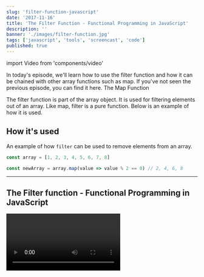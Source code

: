 ```yaml
---
slug: 'filter-function-javascript'
date: '2017-11-16'
title: 'The Filter Function - Functional Programming in JavaScript'
description: ''
banner: './images/filter-function.jpg'
tags: ['javascript', 'tools', 'screencast', 'code']
published: true
---
```


import Video from 'components/video'

In today's episode, we'll learn how to use the filter function and how it can be chained with other array functions such as map. If you've not seen the previous episode, you can find it here. The Map Function

The filter function is part of the array object. It is used for filtering elements out of an array. Like map, filter is a pure function. Below is an example of how it is used.

## How it's used

An example of how `filter` can be used to remove elements from an array.

```javascript
const array = [1, 2, 3, 4, 5, 6, 7, 8]

const newArray = array.map(value => value % 2 == 0) // 2, 4, 6, 8
```

---

## The Filter function - Functional Programming in JavaScript

<Video url="https://www.youtube.com/watch?v=65Wifnpdg_U" />

---

## Video Transcript

Hello and welcome to the second episode in this series of functional programming in JavaScript. Today we're going to take a look at the filter function.

Just like the map function we looked at in the last episode, the filter function is part of the array object and it's used for filtering elements out of an array. Now let's take a look at some code.

In this example, we're going to be using the same data we did in the previous example. We have an array of users I'm going to use filter to remove any user that's under the age of 23. Before we look at filter though let's look at how we can achieve this using a for-loop.

We start by creating an array to hold the older users in. We then use a for-loop to loop over each item in the original users array and if the user's age is greater than 22, we push that user into this new array. There's nothing very exciting here but it gets the job done.

Now let's look at how we could do this using the filter method. Let's start by removing the for-loop. Next, we'll call filter on the original users array. Filter takes a few arguments but the first one and the most important one is a callback function.

The way filter works is that it loops over each item in the array and passes each element in that array to this callback function. So let's do that now. In this case, we'll call it user, and whatever this callback function returns decides whether or not that element is pushed into the new array. If the callback function returns true the element is pushed in. If it doesn't it isn't pushed in. So, in this case, we want to keep every user if the age is greater than 22. So let's do that.

If we run this code, we should see only two elements remain. Perfect! Because functions like filter and map just return another array it allows us to chain these methods together. Let's look at an example of how this works.

Here we're calling filter on the users array but let's take it one step further and we'll call map as well. So here we filter out any user whose age isn't greater than twenty-two and then we're replacing that user object with the strings stating that the user is older than twenty-two. Let's run this code and see what happens. Yep, that's exactly what we expect. Hopefully, this is a good example for you as to how these functional programming methods can help you write really clean succinct code.

So that wraps up this episode of functional programming in JavaScript. Today, we've had a look at the filter method and how we can use it to remove elements from an array. We also had a look at how we can chain these methods along with methods like map to create clean succinct code. In the next episode, we're gonna take a look at the reduce method. Bye-bye!
